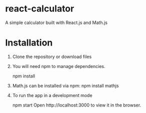 # react-calculator

A simple calculator built with React.js and Math.js

# Installation
1. Clone the repository or download files

2. You will need npm to manage dependencies.

    npm install
    
3. Math.js can be installed via npm:
    npm install mathjs
    
4. To run the app in a development mode

    npm start
    Open http://localhost:3000 to view it in the browser.
